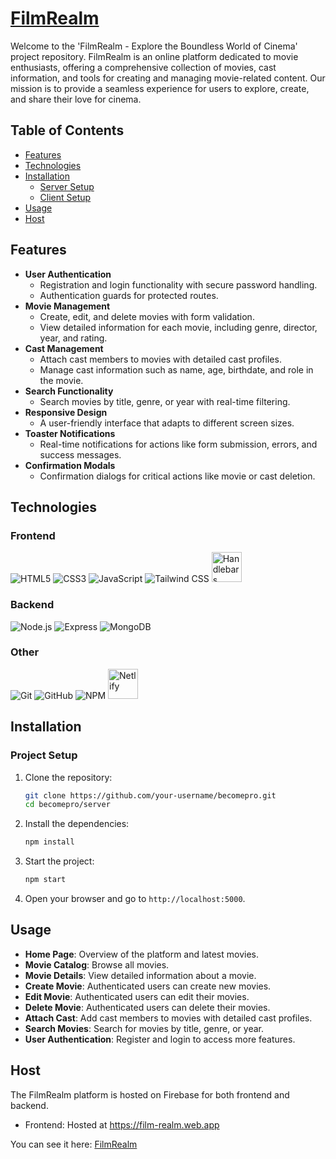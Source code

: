 # [FilmRealm](https://film-realm.web.app)

Welcome to the 'FilmRealm - Explore the Boundless World of Cinema' project repository. FilmRealm is an online platform dedicated to movie enthusiasts, offering a comprehensive collection of movies, cast information, and tools for creating and managing movie-related content. Our mission is to provide a seamless experience for users to explore, create, and share their love for cinema.

## Table of Contents

- [Features](#features)
- [Technologies](#technologies)
- [Installation](#installation)
  - [Server Setup](#server-setup)
  - [Client Setup](#client-setup)
- [Usage](#usage)
- [Host](#host)

## Features

- **User Authentication**
  - Registration and login functionality with secure password handling.
  - Authentication guards for protected routes.
- **Movie Management**
  - Create, edit, and delete movies with form validation.
  - View detailed information for each movie, including genre, director, year, and rating.
- **Cast Management**
  - Attach cast members to movies with detailed cast profiles.
  - Manage cast information such as name, age, birthdate, and role in the movie.
- **Search Functionality**
  - Search movies by title, genre, or year with real-time filtering.
- **Responsive Design**
  - A user-friendly interface that adapts to different screen sizes.
- **Toaster Notifications**
  - Real-time notifications for actions like form submission, errors, and success messages.
- **Confirmation Modals**
  - Confirmation dialogs for critical actions like movie or cast deletion.

## Technologies

### Frontend

<p>
  <img src="https://img.icons8.com/color/48/000000/html-5.png" alt="HTML5" />
  <img src="https://img.icons8.com/color/48/000000/css3.png" alt="CSS3" />
  <img src="https://img.icons8.com/color/48/000000/javascript.png" alt="JavaScript" />
   <img src="https://img.icons8.com/color/48/000000/tailwind-css.png" alt="Tailwind CSS" />
  <img src="https://www.vectorlogo.zone/logos/handlebarsjs/handlebarsjs-icon.svg" alt="Handlebars" width="48" height="48" />
</p>

### Backend

<p>
  <img src="https://img.icons8.com/color/48/000000/nodejs.png" alt="Node.js" />
  <img src="https://img.icons8.com/color/48/000000/express.png" alt="Express" />
  <img src="https://img.icons8.com/color/48/000000/mongodb.png" alt="MongoDB" />
</p>

### Other

<p>
  <img src="https://img.icons8.com/color/48/000000/git.png" alt="Git" />
  <img src="https://img.icons8.com/color/48/000000/github.png" alt="GitHub" />
  <img src="https://img.icons8.com/color/48/000000/npm.png" alt="NPM" />
  <img src="https://static-00.iconduck.com/assets.00/netlify-icon-511x512-idkvcd89.png" alt="Netlify" style="width: 48px; height: 48px;" />
</p>

## Installation

### Project Setup

1. Clone the repository:

   ```sh
   git clone https://github.com/your-username/becomepro.git
   cd becomepro/server
   ```

2. Install the dependencies:

   ```sh
   npm install
   ```

3. Start the project:

   ```sh
   npm start
   ```

4. Open your browser and go to `http://localhost:5000`.

## Usage

- **Home Page**: Overview of the platform and latest movies.
- **Movie Catalog**: Browse all movies.
- **Movie Details**: View detailed information about a movie.
- **Create Movie**: Authenticated users can create new movies.
- **Edit Movie**: Authenticated users can edit their movies.
- **Delete Movie**: Authenticated users can delete their movies.
- **Attach Cast**: Add cast members to movies with detailed cast profiles.
- **Search Movies**: Search for movies by title, genre, or year.
- **User Authentication**: Register and login to access more features.

## Host

The FilmRealm platform is hosted on Firebase for both frontend and backend.

- Frontend: Hosted at https://film-realm.web.app

You can see it here: <a href="https://film-realm.web.app">FilmRealm</a>
